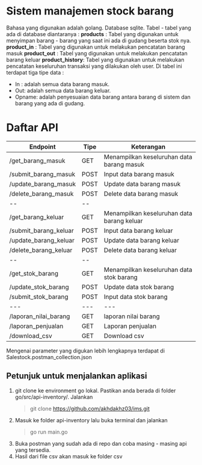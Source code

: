 # Sistem manajemen stock barang

Bahasa yang digunakan adalah golang. Database sqlite. Tabel - tabel yang ada di database diantaranya :
**products** : Tabel yang digunakan untuk menyimpan barang - barang yang saat ini ada di gudang beserta stok nya.
**product_in** : Tabel yang digunakan untuk melakukan pencatatan barang masuk
**product_out** : Tabel yang digunakan untuk melakukan pencatatan barang keluar
**product_history**: Tabel yang digunakan untuk melakukan pencatatan keseluruhan transaksi yang dilakukan oleh user. Di tabel ini terdapat tiga tipe data :
 -  In : adalah semua data barang masuk.
 - Out: adalah semua data barang keluar.
 - Opname: adalah penyesuaian data barang antara barang di sistem dan barang yang ada di gudang.

# Daftar API
|Endpoint| Tipe  | Keterangan|
|--|--|--|
| /get_barang_masuk | GET | Menampilkan keseluruhan data barang masuk |
| /submit_barang_masuk | POST | Input data barang masuk |
| /update_barang_masuk | POST | Update data barang masuk |
| /delete_barang_masuk | POST | Delete data barang masuk |
|--|--|
| /get_barang_keluar | GET | Menampilkan keseluruhan data barang keluar
| /submit_barang_keluar | POST | Input data barang keluar
| /update_barang_keluar | POST | Update data barang keluar
| /delete_barang_keluar |  POST| Delete data barang keluar
|--|--|
| /get_stok_barang | GET | Menampilkan keseluruhan data stok barang
| /update_stok_barang | POST | Update data stok barang
| /submit_stok_barang | POST | Input data stok barang
| ---|---|---
| /laporan_nilai_barang | GET | laporan nilai barang
| /laporan_penjualan | GET | Laporan penjualan
| /download_csv | GET | Download csv

Mengenai parameter yang digukan lebih lengkapnya terdapat di Salestock.postman_collection.json 

## Petunjuk untuk menjalankan aplikasi

 1. git clone ke environment go lokal. Pastikan anda berada di folder go/src/api-inventory/. Jalankan 
	> git clone https://github.com/akhdakhz03/ims.git
 2. Masuk ke folder api-inventory lalu buka terminal dan jalankan
	 > go run main.go
 3. Buka postman yang sudah ada di repo dan coba masing - masing api yang tersedia.
 4. Hasil dari file csv akan masuk ke folder csv